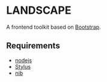 LANDSCAPE
=========

A frontend toolkit based on [Bootstrap](https://github.com/twitter/bootstrap/).

## 

## Requirements
- [nodejs](http://nodejs.org/)
- [Stylus](http://learnboost.github.com/stylus/)
- [nib](http://visionmedia.github.com/nib/)